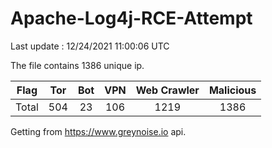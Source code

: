 
# Apache-Log4j-RCE-Attempt

Last update : 12/24/2021 11:00:06 UTC

The file contains 1386 unique ip.

| Flag | Tor | Bot | VPN | Web Crawler | Malicious |
| :-:  | :-: | :-: | :-: | :-:         | :-:       |
| Total| 504  | 23  | 106  | 1219          | 1386        |

Getting from https://www.greynoise.io api.